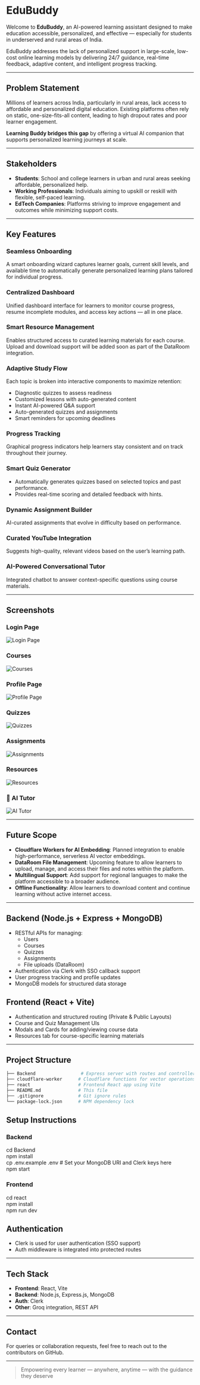 # EduBuddy


Welcome to **EduBuddy**, an AI-powered learning assistant designed to make education accessible, personalized, and effective — especially for students in underserved and rural areas of India.

EduBuddy addresses the lack of personalized support in large-scale, low-cost online learning models by delivering 24/7 guidance, real-time feedback, adaptive content, and intelligent progress tracking.

---

## Problem Statement

Millions of learners across India, particularly in rural areas, lack access to affordable and personalized digital education. Existing platforms often rely on static, one-size-fits-all content, leading to high dropout rates and poor learner engagement.

**Learning Buddy bridges this gap** by offering a virtual AI companion that supports personalized learning journeys at scale.

---

## Stakeholders

- **Students**: School and college learners in urban and rural areas seeking affordable, personalized help.
- **Working Professionals**: Individuals aiming to upskill or reskill with flexible, self-paced learning.
- **EdTech Companies**: Platforms striving to improve engagement and outcomes while minimizing support costs.

---

## Key Features

### Seamless Onboarding
A smart onboarding wizard captures learner goals, current skill levels, and available time to automatically generate personalized learning plans tailored for individual progress.

### Centralized Dashboard
Unified dashboard interface for learners to monitor course progress, resume incomplete modules, and access key actions — all in one place.

### Smart Resource Management
Enables structured access to curated learning materials for each course. Upload and download support will be added soon as part of the DataRoom integration.

### Adaptive Study Flow
Each topic is broken into interactive components to maximize retention:
- Diagnostic quizzes to assess readiness
- Customized lessons with auto-generated content
- Instant AI-powered Q&A support
- Auto-generated quizzes and assignments
- Smart reminders for upcoming deadlines

### Progress Tracking
Graphical progress indicators help learners stay consistent and on track throughout their journey.

### Smart Quiz Generator
- Automatically generates quizzes based on selected topics and past performance.
- Provides real-time scoring and detailed feedback with hints.

### Dynamic Assignment Builder
AI-curated assignments that evolve in difficulty based on performance.

### Curated YouTube Integration
Suggests high-quality, relevant videos based on the user’s learning path.

### AI-Powered Conversational Tutor
Integrated chatbot to answer context-specific questions using course materials.


---

## Screenshots

### Login Page
![Login Page](Screenshots/login.jpeg)


### Courses
![Courses](Screenshots/courses.jpeg)

### Profile Page
![Profile Page](Screenshots/profile.jpeg)

### Quizzes
![Quizzes](Screenshots/quizes.jpeg)

### Assignments
![Assignments](Screenshots/assignments.jpeg)

### Resources
![Resources](Screenshots/resources.jpeg)

### 🤖 AI Tutor
![AI Tutor](Screenshots/ai-tutor.jpeg)

---

## Future Scope

- **Cloudflare Workers for AI Embedding**: Planned integration to enable high-performance, serverless AI vector embeddings.
- **DataRoom File Management**: Upcoming feature to allow learners to upload, manage, and access their files and notes within the platform.
- **Multilingual Support**: Add support for regional languages to make the platform accessible to a broader audience.  
- **Offline Functionality**: Allow learners to download content and continue learning without active internet access.
---

## Backend (Node.js + Express + MongoDB)
- RESTful APIs for managing:
  - Users
  - Courses
  - Quizzes
  - Assignments
  - File uploads (DataRoom)
- Authentication via Clerk with SSO callback support
- User progress tracking and profile updates
- MongoDB models for structured data storage


## Frontend (React + Vite)
- Authentication and structured routing (Private & Public Layouts)
- Course and Quiz Management UIs
- Modals and Cards for adding/viewing course data
- Resources tab for course-specific learning materials

---

## Project Structure

```bash
├── Backend                 # Express server with routes and controllers
├── cloudflare-worker      # Cloudflare functions for vector operations
├── react                  # Frontend React app using Vite
├── README.md              # This file
├── .gitignore             # Git ignore rules
└── package-lock.json      # NPM dependency lock
```

## Setup Instructions

### Backend
cd Backend <br>
npm install <br>
cp .env.example .env   # Set your MongoDB URI and Clerk keys here <br>
npm start <br> 


### Frontend
cd react <br>
npm install <br>
npm run dev <br> 


## Authentication
- Clerk is used for user authentication (SSO support)
- Auth middleware is integrated into protected routes

---

## Tech Stack

- **Frontend**: React, Vite  
- **Backend**: Node.js, Express.js, MongoDB  
- **Auth**: Clerk  
- **Other**: Groq integration, REST API

---

## Contact
For queries or collaboration requests, feel free to reach out to the contributors on GitHub.

---

> Empowering every learner — anywhere, anytime — with the guidance they deserve
